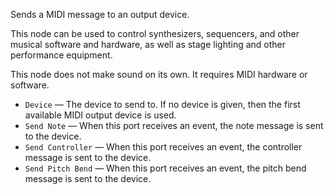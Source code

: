 Sends a MIDI message to an output device.

This node can be used to control synthesizers, sequencers, and other musical software and hardware, as well as stage lighting and other performance equipment.

This node does not make sound on its own. It requires MIDI hardware or software.

   - `Device` — The device to send to. If no device is given, then the first available MIDI output device is used.
   - `Send Note` — When this port receives an event, the note message is sent to the device.
   - `Send Controller` — When this port receives an event, the controller message is sent to the device.
   - `Send Pitch Bend` — When this port receives an event, the pitch bend message is sent to the device.
